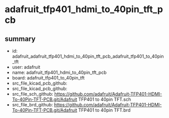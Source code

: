 # adafruit_tfp401_hdmi_to_40pin_tft_pcb
 
## summary 
* id: adafruit_adafruit_tfp401_hdmi_to_40pin_tft_pcb_adafruit_tfp401_to_40pin_tft
* user: adafruit
* name: adafruit_tfp401_hdmi_to_40pin_tft_pcb
* board: adafruit_tfp401_to_40pin_tft
* src_file_kicad_pcb_github: 
* src_file_kicad_pcb_github: 
* src_file_sch_github: https://github.com/adafruit/Adafruit-TFP401-HDMI-To-40Pin-TFT-PCB.git/Adafruit TFP401 to 40pin TFT.sch
* src_file_brd_github: https://github.com/adafruit/Adafruit-TFP401-HDMI-To-40Pin-TFT-PCB.git/Adafruit TFP401 to 40pin TFT.brd



